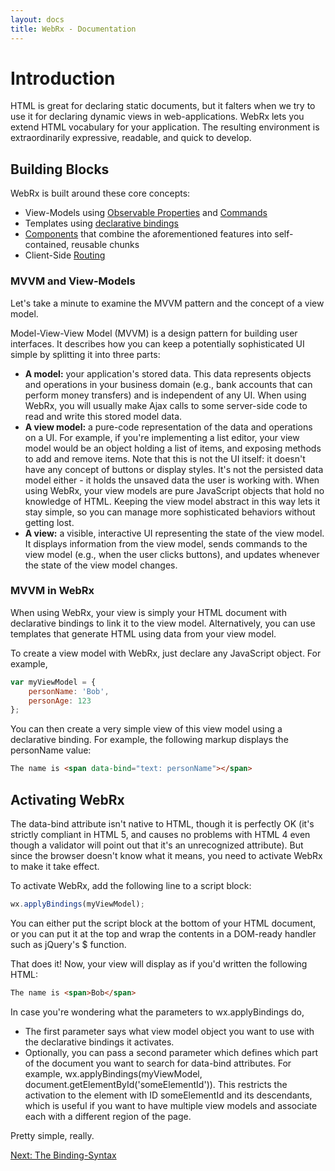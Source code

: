 ```yaml
---
layout: docs
title: WebRx - Documentation
---
```

# Introduction

HTML is great for declaring static documents, but it falters when we try to use it for declaring dynamic views in web-applications. WebRx 
lets you extend HTML vocabulary for your application. The resulting environment is extraordinarily expressive, readable, and quick to develop.

## Building Blocks

WebRx is built around these core concepts:

- View-Models using [Observable Properties](/docs/observable-properties.html) and [Commands](/docs/commands.html)
- Templates using [declarative bindings](/docs/binding-syntax.html)
- [Components](/docs/component-overview.html) that combine the aforementioned features into self-contained, reusable chunks
- Client-Side [Routing](/docs/routing-overview.html)

### <a id="topic-mvvm-intro"></a>MVVM and View-Models

Let's take a minute to examine the MVVM pattern and the concept of a view model.

Model-View-View Model (MVVM) is a design pattern for building user interfaces. It describes how you can keep a 
potentially sophisticated UI simple by splitting it into three parts:

- **A model:** your application's stored data. This data represents objects and operations in your business domain 
(e.g., bank accounts that can perform money transfers) and is independent of any UI. When using WebRx, 
you will usually make Ajax calls to some server-side code to read and write this stored model data.
- **A view model:** a pure-code representation of the data and operations on a UI. For example, 
if you're implementing a list editor, your view model would be an object holding a list of items, 
and exposing methods to add and remove items.
Note that this is not the UI itself: it doesn't have any concept of buttons or display styles. 
It's not the persisted data model either - it holds the unsaved data the user is working with. 
When using WebRx, your view models are pure JavaScript objects that hold no knowledge of HTML. 
Keeping the view model abstract in this way lets it stay simple, so you can manage more 
sophisticated behaviors without getting lost.
- **A view:** a visible, interactive UI representing the state of the view model. It displays information 
from the view model, sends commands to the view model (e.g., when the user clicks buttons), and updates 
whenever the state of the view model changes.

### MVVM in WebRx

When using WebRx, your view is simply your HTML document with declarative bindings to link it to the view model. 
Alternatively, you can use templates that generate HTML using data from your view model.

To create a view model with WebRx, just declare any JavaScript object. For example,

```javascript
var myViewModel = {
    personName: 'Bob',
    personAge: 123
};
```

You can then create a very simple view of this view model using a declarative binding. For example, 
the following markup displays the personName value:

```html
The name is <span data-bind="text: personName"></span>
```

## Activating WebRx

The data-bind attribute isn't native to HTML, though it is perfectly OK (it's strictly compliant in HTML 5, 
and causes no problems with HTML 4 even though a validator will point out that it's an unrecognized attribute). 
But since the browser doesn't know what it means, you need to activate WebRx to make it take effect.

To activate WebRx, add the following line to a script block:

```javascript
wx.applyBindings(myViewModel);
```

You can either put the script block at the bottom of your HTML document, or you can put it at the top and wrap the 
contents in a DOM-ready handler such as jQuery's $ function.

That does it! Now, your view will display as if you'd written the following HTML:

```html
The name is <span>Bob</span>
```

In case you're wondering what the parameters to wx.applyBindings do,

- The first parameter says what view model object you want to use with the declarative bindings it activates.
- Optionally, you can pass a second parameter which defines which part of the document you want to search 
for data-bind attributes. For example, wx.applyBindings(myViewModel, document.getElementById('someElementId')). 
This restricts the activation to the element with ID someElementId and its descendants, which is useful if you 
want to have multiple view models and associate each with a different region of the page.

Pretty simple, really.

<a class="next-topic" href="/docs/binding-syntax.html">Next: The Binding-Syntax</a>